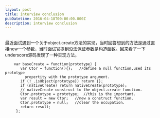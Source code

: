 ```yaml
---
layout: post
title: interview conclusion
pubDatetime: 2016-04-18T00:00:00.000Z
description: interview conclusion
---
```


<br>最近面试遇到一个关于object.create方法的实现，当时回答想到的方法是通过直接new一个参数，当时面试官提到没法保证参数是构造函数。回来看了一下underscore源码发现了一种实现方法。

        var baseCreate = function(prototype) {
           var Ctor = function(){};   //define a null function,used its prototype
             propertity with the prototype argument.
           if (!_.isObject(prototype)) return {};
           if (nativeCreate) return nativeCreate(prototype);
           // nativeCreate construct to the object.create function.
           Ctor.prototype = prototype;  //this is the important.
           var result = new Ctor;   //new a construct function.
           Ctor.prototype = null;   //clear the occupation.
           return result;
         };

<br>

